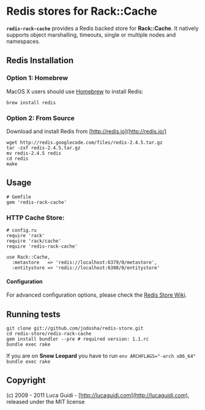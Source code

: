 # Redis stores for Rack::Cache

__`redis-rack-cache`__ provides a Redis backed store for __Rack::Cache__. It natively supports object marshalling, timeouts, single or multiple nodes and namespaces.

## Redis Installation

### Option 1: Homebrew

MacOS X users should use [Homebrew](https://github.com/mxcl/homebrew) to install Redis:

    brew install redis

### Option 2: From Source

Download and install Redis from [http://redis.io](http://redis.io/)

	wget http://redis.googlecode.com/files/redis-2.4.5.tar.gz
    tar -zxf redis-2.4.5.tar.gz
    mv redis-2.4.5 redis
    cd redis
    make

## Usage

    # Gemfile
	gem 'redis-rack-cache'

### HTTP Cache Store:

    # config.ru
	require 'rack'
	require 'rack/cache'
	require 'redis-rack-cache'

	use Rack::Cache,
	  :metastore   => 'redis://localhost:6379/0/metastore',
	  :entitystore => 'redis://localhost:6380/0/entitystore'

#### Configuration

For advanced configuration options, please check the [Redis Store Wiki](https://github.com/jodosha/redis-store/wiki).

## Running tests

    git clone git://github.com/jodosha/redis-store.git
	cd redis-store/redis-rack-cache
	gem install bundler --pre # required version: 1.1.rc
	bundle exec rake

If you are on **Snow Leopard** you have to run `env ARCHFLAGS="-arch x86_64" bundle exec rake`

## Copyright

(c) 2009 - 2011 Luca Guidi - [http://lucaguidi.com](http://lucaguidi.com), released under the MIT license
